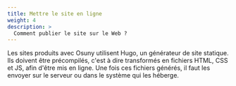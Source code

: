 ```yaml
---
title: Mettre le site en ligne
weight: 4
description: >
  Comment publier le site sur le Web ?
---
```


Les sites produits avec Osuny utilisent Hugo, un générateur de site statique.
Ils doivent être précompilés, c'est à dire transformés en fichiers HTML, CSS et JS, afin d'être mis en ligne.
Une fois ces fichiers générés, il faut les envoyer sur le serveur ou dans le système qui les héberge.

